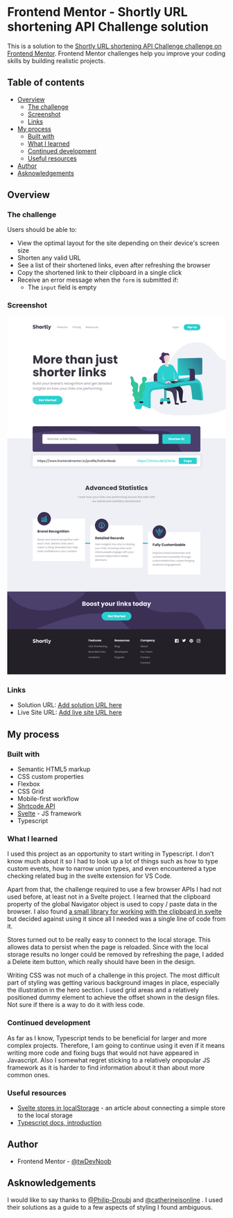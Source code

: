 # Frontend Mentor - Shortly URL shortening API Challenge solution

This is a solution to the [Shortly URL shortening API Challenge challenge on Frontend Mentor](https://www.frontendmentor.io/challenges/url-shortening-api-landing-page-2ce3ob-G). Frontend Mentor challenges help you improve your coding skills by building realistic projects.

## Table of contents

-   [Overview](#overview)
    -   [The challenge](#the-challenge)
    -   [Screenshot](#screenshot)
    -   [Links](#links)
-   [My process](#my-process)
    -   [Built with](#built-with)
    -   [What I learned](#what-i-learned)
    -   [Continued development](#continued-development)
    -   [Useful resources](#useful-resources)
-   [Author](#author)
-   [Asknowledgements](#Asknowledgements)

## Overview

### The challenge

Users should be able to:

-   View the optimal layout for the site depending on their device's screen size
-   Shorten any valid URL
-   See a list of their shortened links, even after refreshing the browser
-   Copy the shortened link to their clipboard in a single click
-   Receive an error message when the `form` is submitted if:
    -   The `input` field is empty

### Screenshot

![](./src/lib/images/screenshot.png)

### Links

-   Solution URL: [Add solution URL here](https://your-solution-url.com)
-   Live Site URL: [Add live site URL here](https://your-live-site-url.com)

## My process

### Built with

-   Semantic HTML5 markup
-   CSS custom properties
-   Flexbox
-   CSS Grid
-   Mobile-first workflow
-   [Shrtcode API](https://shrtco.de/)
-   [Svelte](https://svelte.dev/) - JS framework
-   Typescript

### What I learned

I used this project as an opportunity to start writing in Typescript. I don't know much about it so I had to look up a lot of things such as how to type custom events, how to narrow union types, and even encountered a type checking related bug in the svelte extension for VS Code.

Apart from that, the challenge required to use a few browser APIs I had not used before, at least not in a Svelte project. I learned that the clipboard property of the global Navigator object is used to copy / paste data in the browser. I also found [a small library for working with the clipboard in svelte](https://github.com/ghostdevv/svelte-copy) but decided against using it since all I needed was a single line of code from it.

Stores turned out to be really easy to connect to the local storage. This allowes data to persist when the page is reloaded. Since with the local storage results no longer could be removed by refreshing the page, I added a Delete item button, which really should have been in the design.

Writing CSS was not much of a challenge in this project. The most difficult part of styling was getting various background images in place, especially the illustration in the hero section. I used grid areas and a relatively positioned dummy element to achieve the offset shown in the design files. Not sure if there is a way to do it with less code.

### Continued development

As far as I know, Typescript tends to be beneficial for larger and more complex projects. Therefore, I am going to continue using it even if it means writing more code and fixing bugs that would not have appeared in Javascript. Also I somewhat regret sticking to a relatively onpopular JS framework as it is harder to find information about it than about more common ones.

### Useful resources

-   [Svelte stores in localStorage](https://www.closingtags.com/svelte-stores-in-localstorage/) - an article about connecting a simple store to the local storage
-   [Typescript docs, introduction](https://www.typescriptlang.org/docs/handbook/typescript-in-5-minutes.html)

## Author

-   Frontend Mentor - [@twDevNoob](https://www.frontendmentor.io/profile/twDevNoob)

## Asknowledgements

I would like to say thanks to [@Philip-Droubi](https://www.frontendmentor.io/solutions/urlshorteningapimaster-solution-iTdbaupmje) and [@catherineisonline](https://www.frontendmentor.io/solutions/url-shortening-api-landing-page-MfZ-mjKlV) . I used their solutions as a guide to a few aspects of styling I found ambiguous.
